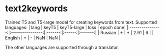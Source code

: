 # text2keywords
Trained T5 and T5-large model for creating keywords from text.
Supported languages:
| lang | keyT5 | keyT5-large | loss | epoch done|
|:----------------:|:----------------:|:-------:|:------:|:-------:|
| Russian | + | + | 2.91 | 6 |
| English | + | - | NaN | NaN |

The other languages are supported through a translator.
